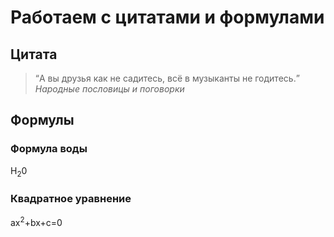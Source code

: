 <!DOCTYPE html>
<html>
<head>
      <title>Теги дл работы с текстом</title>
      <meta charset="utf-8"/>
</head>
<body>
      <h1>Работаем с цитатами и формулами</h1>
      <h2>Цитата</h2>
      <blockquote>
               <q>А вы друзья как не садитесь, всё в музыканты не годитесь.</q><br/>
               <cite>Народные пословицы и поговорки</cite>
      </blockquote>
      <h2>Формулы</h2>
      <h3>Формула воды</h3>
      <p>H<sub>2</sub>0</p>
      <h3>Квадратное уравнение</h3>
      <p>ax<sup>2</sup>+bx+c=0</p>
 </body>
 </html>
